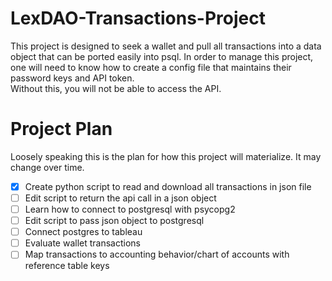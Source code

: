 # LexDAO-Transactions-Project
This project is designed to seek a wallet and pull all transactions into a data object that can be ported easily into psql.
In order to manage this project, one will need to know how to create a config file that maintains their password keys and API token.  
Without this, you will not be able to access the API.

# Project Plan
Loosely speaking this is the plan for how this project will materialize.  It may change over time.

  - [x] Create python script to read and download all transactions in json file
  - [ ] Edit script to return the api call in a json object
  - [ ] Learn how to connect to postgresql with psycopg2
  - [ ] Edit script to pass json object to postgresql
  - [ ] Connect postgres to tableau
  - [ ] Evaluate wallet transactions
  - [ ] Map transactions to accounting behavior/chart of accounts with reference table keys
